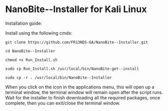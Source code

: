 # NanoBite--Installer for Kali Linux

Installation guide:

Install using the following cmds:

`git clone https://github.com/FR13NDS-GA/NanoBite--Installer.git`

`cd NanoBite--Installer`

`chmod +x Run_Install.sh`

`sudo cp Run_Install.sh /usr/local/bin/NanoBite-get--install`

`sudo cp -r . /usr/local/bin/NanoBite--Installer`


When you click on the icon in the applications menu, this will open up a terminal window, the terminal window will remain open after the script runs. Wait for the installer to finish downloading all the required packages, once complete, then you can exit/close the terminal window.
